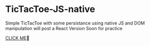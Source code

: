 # TicTacToe-JS-native

Simple TicTacToe with some persistance using native JS and DOM manipulation will post a React Version Soon for practice

[CLICK ME](https://martimaredesantos.github.io/TicTacToe-JS-native/)👀


